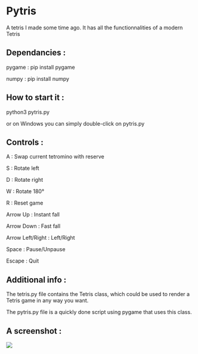 # Pytris
A tetris I made some time ago. It has all the functionnalities of a modern Tetris

## Dependancies :
pygame : pip install pygame

numpy  : pip install numpy

## How to start it :
python3 pytris.py

or on Windows you can simply double-click on pytris.py

## Controls :
A : Swap current tetromino with reserve

S : Rotate left

D : Rotate right

W : Rotate 180°

R : Reset game

Arrow Up : Instant fall

Arrow Down : Fast fall

Arrow Left/Right : Left/Right

Space : Pause/Unpause

Escape : Quit

## Additional info :
The tetris.py file contains the Tetris class, which could be used to render a Tetris game in any way you want.

The pytris.py file is a quickly done script using pygame that uses this class.

## A screenshot :
![](https://i.imgur.com/C4kiFO9.png)
